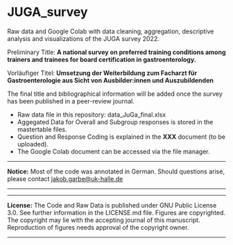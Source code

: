 # JUGA_survey
Raw data and Google Colab with data cleaning, aggregation, descriptive analysis and visualizations of the JUGA survey 2022.

Preliminary Title: **A national survey on preferred training conditions among trainers and trainees for board certification in gastroenterology.**

Vorläufiger Titel: **Umsetzung der Weiterbildung zum Facharzt für Gastroenterologie aus Sicht von Ausbilder:innen und Auszubildenden**

The final title and bibliographical information will be added once the survey has been published in a peer-review journal.

- Raw data file in this repository: data_JuGa_final.xlsx
- Aggegated Data for Overall and Subgroup responses is stored in the mastertable files.
- Question and Response Coding is explained in the **XXX** document (to be uploaded).
- The Google Colab document can be accessed via the file manager.

---
**Notice:**
 Most of the code was annotated in German. Should questions arise, please contact jakob.garbe@uk-halle.de

---

---
**License:**
The Code and Raw Data is published under GNU Public License 3.0. See further information in the LICENSE.md file. Figures are copyrighted. The copyright may lie with the accepting journal of this manuscript. Reproduction of figures needs approval of the copyright owner.

---
